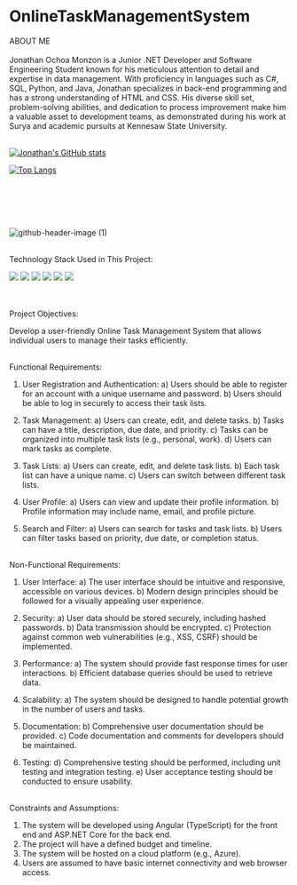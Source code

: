 # OnlineTaskManagementSystem



ABOUT ME
<br></br>
Jonathan Ochoa Monzon is a Junior .NET Developer and Software Engineering Student known for his meticulous attention to detail and expertise in data management. With proficiency in languages such as C#, SQL, Python, and Java, Jonathan specializes in back-end programming and has a strong understanding of HTML and CSS. His diverse skill set, problem-solving abilities, and dedication to process improvement make him a valuable asset to development teams, as demonstrated during his work at Surya and academic pursuits at Kennesaw State University.
<br></br>

[![Jonathan's GitHub stats](https://github-readme-stats.vercel.app/api?username=jonathanrochoa&show_icons=true&theme=dark&hide=stars,issues)](https://github.com/jonathanrochoa/github-readme-stats)

[![Top Langs](https://github-readme-stats.vercel.app/api/top-langs/?username=jonathanrochoa&show_icons=true&theme=dark)](https://github.com/jonathanrochoa/github-readme-stats)

<br></br>
<br></br>


![github-header-image (1)](https://github.com/jonathanrochoa/OnlineTaskManagementSystem/assets/49356114/d15c0bbe-41dd-4fca-991b-1d37e8a5bed6)
<br></br>
<div>

Technology Stack Used in This Project:

<img src="https://img.shields.io/badge/.NET-512BD4?style=for-the-badge&logo=dotnet&logoColor=white" /> <img src="https://img.shields.io/badge/Angular-DD0031?style=for-the-badge&logo=angular&logoColor=white" /> <img src="https://img.shields.io/badge/TypeScript-007ACC?style=for-the-badge&logo=typescript&logoColor=white" /> <img src="https://img.shields.io/badge/HTML5-E34F26?style=for-the-badge&logo=html5&logoColor=white" /> <img src="https://img.shields.io/badge/Bootstrap-563D7C?style=for-the-badge&logo=bootstrap&logoColor=white" /> <img src="https://img.shields.io/badge/Microsoft%20SQL%20Server-CC2927?style=for-the-badge&logo=microsoft%20sql%20server&logoColor=white" />


<br></br>
Project Objectives:

Develop a user-friendly Online Task Management System that allows individual users to manage their tasks efficiently.
<br></br>

Functional Requirements:

1.	User Registration and Authentication:
a)	Users should be able to register for an account with a unique username and password.
b)	Users should be able to log in securely to access their task lists.

3.	Task Management:
a)	Users can create, edit, and delete tasks.
b)	Tasks can have a title, description, due date, and priority.
c)	Tasks can be organized into multiple task lists (e.g., personal, work).
d)	Users can mark tasks as complete.

5.	Task Lists:
a)	Users can create, edit, and delete task lists.
b)	Each task list can have a unique name.
c)	Users can switch between different task lists.

7.	User Profile:
a)	Users can view and update their profile information.
b)	Profile information may include name, email, and profile picture.

9.	Search and Filter:
a)	Users can search for tasks and task lists.
b)	Users can filter tasks based on priority, due date, or completion status.
<br></br>

Non-Functional Requirements:

1.	User Interface:
a)	The user interface should be intuitive and responsive, accessible on various devices.
b)	Modern design principles should be followed for a visually appealing user experience.

3.	Security:
a)	User data should be stored securely, including hashed passwords.
b)	Data transmission should be encrypted.
c)	Protection against common web vulnerabilities (e.g., XSS, CSRF) should be implemented.

5.	Performance:
a)	The system should provide fast response times for user interactions.
b)	Efficient database queries should be used to retrieve data.

7.	Scalability:
a)	The system should be designed to handle potential growth in the number of users and tasks.

8.	Documentation:
b)	Comprehensive user documentation should be provided.
c)	Code documentation and comments for developers should be maintained.

10.	Testing:
d)	Comprehensive testing should be performed, including unit testing and integration testing.
e)	User acceptance testing should be conducted to ensure usability.
<br></br>

Constraints and Assumptions:
1.	The system will be developed using Angular (TypeScript) for the front end and ASP.NET Core for the back end.
2.	The project will have a defined budget and timeline.
3.	The system will be hosted on a cloud platform (e.g., Azure).
4.	Users are assumed to have basic internet connectivity and web browser access.
   
</div>
